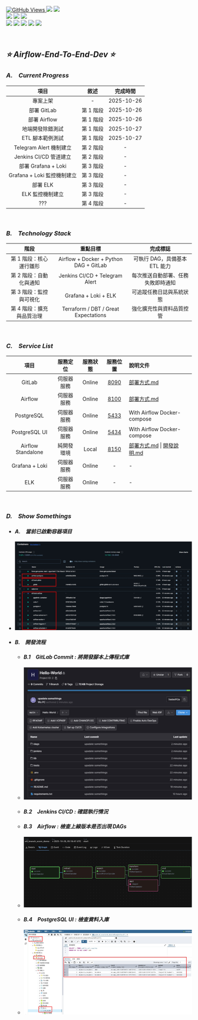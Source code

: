 <a href='https://github.com/Junwu0615/Airflow-End-To-End-Dev'><img alt='GitHub Views' src='https://views.whatilearened.today/views/github/Junwu0615/Airflow-End-To-End-Dev.svg'>
[![](https://img.shields.io/badge/Operating_System-Windows_10-blue.svg?style=plastic)](https://www.microsoft.com/zh-tw/software-download/windows10) 
[![](https://img.shields.io/badge/Project-Apache_Airflow-blue.svg?style=plastic)](https://github.com/Junwu0615/Airflow-End-To-End-Dev) <br>
[![](https://img.shields.io/badge/Technology-Python-yellow.svg?style=plastic)](https://github.com/Junwu0615/Airflow-End-To-End-Dev)
[![](https://img.shields.io/badge/Technology-Airflow-yellow.svg?style=plastic)](https://github.com/Junwu0615/Airflow-End-To-End-Dev)
[![](https://img.shields.io/badge/Technology-Docker-yellow.svg?style=plastic)](https://github.com/Junwu0615/Airflow-End-To-End-Dev) <br>
[![](https://img.shields.io/badge/Technology-GitLab-yellow.svg?style=plastic)](https://github.com/Junwu0615/Airflow-End-To-End-Dev)
[![](https://img.shields.io/badge/Technology-Jenkins-yellow.svg?style=plastic)](https://github.com/Junwu0615/Airflow-End-To-End-Dev)
[![](https://img.shields.io/badge/Technology-Grafana-yellow.svg?style=plastic)](https://github.com/Junwu0615/Airflow-End-To-End-Dev)
[![](https://img.shields.io/badge/Technology-Loki-yellow.svg?style=plastic)](https://github.com/Junwu0615/Airflow-End-To-End-Dev)
[![](https://img.shields.io/badge/Technology-ELK-yellow.svg?style=plastic)](https://github.com/Junwu0615/Airflow-End-To-End-Dev) <br>

<br>

## *⭐ Airflow-End-To-End-Dev ⭐*

### *A.　Current Progress*
|**項目**|**敘述**|**完成時間**|
|:--:|:--:|:--:|
| 專案上架 | - | 2025-10-26 |
| 部署 GitLab | 第 1 階段 | 2025-10-26 |
| 部署 Airflow | 第 1 階段 | 2025-10-26 |
| 地端開發除錯測試 | 第 1 階段 | 2025-10-27 |
| ETL 腳本範例測試 | 第 1 階段 | 2025-10-27 |
| Telegram Alert 機制建立 | 第 2 階段 | - |
| Jenkins CI/CD 管道建立 | 第 2 階段 | - |
| 部署 Grafana + Loki | 第 3 階段 | - |
| Grafana + Loki 監控機制建立 | 第 3 階段 | - |
| 部署 ELK | 第 3 階段 | - |
| ELK 監控機制建立 | 第 3 階段 | - |
| ??? | 第 4 階段 | - |

<br>

### *B.　Technology Stack*
| **階段** | **重點目標** | **完成標誌** |
| :--: | :--: | :--: |
| 第 1 階段：核心運行雛形 | Airflow + Docker + Python DAG + GitLab | 可執行 DAG，具備基本 ETL 能力 |
| 第 2 階段：自動化與通知 | Jenkins CI/CD + Telegram Alert | 每次推送自動部署、任務失敗即時通知 |
| 第 3 階段：監控與可視化 | Grafana + Loki + ELK | 可追蹤任務日誌與系統狀態 |
| 第 4 階段：擴充與品質治理 | Terraform / DBT / Great Expectations | 強化擴充性與資料品質控管 |

<br>

### *C.　Service List*
| **項目** | **服務定位** | **服務狀態** | **服務位置** | **說明文件** |
|:--:|:--:|:--:|:--:|:--|
| GitLab | 伺服器服務 | Online | [8090](http:127.0.0.1:8090) | [部署方式.md](./GitLab/README.md) |
| Airflow | 伺服器服務 | Online | [8100](http:127.0.0.1:8100) | [部署方式.md](./Airflow/README.md) |
| PostgreSQL | 伺服器服務 | Online | [5433](http:127.0.0.1:5433) | With Airflow Docker-compose |
| PostgreSQL UI | 伺服器服務 | Online | [5434](http:127.0.0.1:5434) | With Airflow Docker-compose |
| Airflow Standalone | 純開發環境 | Local | [8150](http:127.0.0.1:8150) | [部署方式.md](./Airflow/Airflow-Standalone/Deploy.md) \| [開發說明.md](./Airflow/Airflow-Standalone/Dev.md) |
| Grafana + Loki | 伺服器服務 | Online | - | - |
| ELK | 伺服器服務 | Online | - | - |

<br>

### *D.　Show Somethings*
- #### *A.　當前已啟動容器項目*
- ![PNG](./sample/all_container.PNG)
- #### *B.　開發流程*
  - #### *B.1　GitLab Commit : 將開發腳本上傳程式庫*
  - ![PNG](./sample/gitlab_commit.PNG)
  - #### *B.2　Jenkins CI/CD : 確認執行情況*
  - #### *B.3　Airflow : 檢查上線版本是否出現 DAGs*
  - ![PNG](./sample/airflow-graph.gif)
  - #### *B.4　PostgreSQL UI : 檢查資料入庫*
  - ![PNG](./sample/postgresql-ui.PNG)